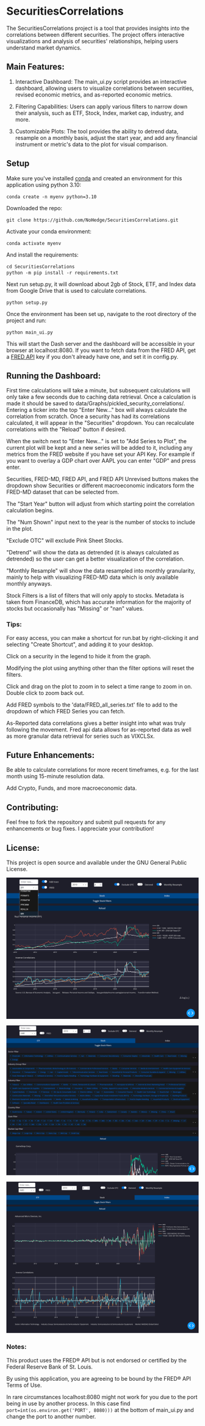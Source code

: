 # SecuritiesCorrelations

The SecuritiesCorrelations project is a tool that provides insights into the correlations between different securities.
The project offers interactive visualizations and analysis of securities' relationships, helping users understand market
dynamics.

## Main Features:

1. Interactive Dashboard: The main_ui.py script provides an interactive dashboard, allowing users to
   visualize correlations between securities, revised economic metrics, and as-reported economic metrics.

2. Filtering Capabilities: Users can apply various filters to narrow down their analysis, such as ETF, Stock, Index, market cap, industry, and more.

3. Customizable Plots: The tool provides the ability to detrend data, resample on a monthly basis, adjust the start year, and add any financial instrument or metric's data to the plot for visual comparison.

## Setup

Make sure you've installed [conda](https://docs.conda.io/projects/conda/en/stable/user-guide/install/download.html) and created an environment for this application using python 3.10: 
```
conda create -n myenv python=3.10
```
Downloaded the repo:
```
git clone https://github.com/NoHedge/SecuritiesCorrelations.git
```
Activate your conda environment:
```
conda activate myenv
```
And install the requirements:

```
cd SecuritiesCorrelations
python -m pip install -r requirements.txt
```

Next run setup.py, it will download about 2gb of Stock, ETF, and Index data from Google Drive that is used to calculate
correlations.
```
python setup.py
```

Once the environment has been set up, navigate to the root directory of the project and run:

```
python main_ui.py
```
This will start the Dash server and the dashboard will be accessible in your browser at localhost:8080.
If you want to fetch data from the FRED API, get a [FRED API](https://fredaccount.stlouisfed.org/login/secure/)  key if you don't already have one, and set it in config.py.

## Running the Dashboard:

First time calculations will take a minute, but subsequent calculations will only take a few seconds due to caching data
retrieval. Once a calculation is made it should be saved to data/Graphs/pickled_security_correlations/.
Entering a ticker into the top "Enter New..." box will always calculate the correlation from scratch. Once a security has had its correlations calculated, it will appear in the "Securities" dropdown. You can recalculate correlations with the "Reload" button if desired.

When the switch next to "Enter New..." is set to "Add Series to Plot", the current plot will be kept and a new series will be added to it, including any metrics from the FRED website if you have set your API Key. For example if you want to overlay a GDP chart over AAPL you can enter "GDP" and press enter.   

Securities, FRED-MD, FRED API, and FRED API Unrevised buttons makes the dropdown show Securities or different macroeconomic indicators form the FRED-MD dataset that can be selected from.

The "Start Year" button will adjust from which starting point the correlation calculation begins.

The "Num Shown" input next to the year is the number of stocks to include in the plot.

"Exclude OTC" will exclude Pink Sheet Stocks.

"Detrend" will show the data as detrended (it is always calculated as detrended) so the user can get a better
visualization of the correlation.

"Monthly Resample" will show the data resampled into monthly granularity, mainly to help with visualizing FRED-MD data
which is only available monthly anyways.

Stock Filters is a list of filters that will only apply to stocks. Metadata is taken from FinanceDB, which has accurate
information for the majority of stocks but occasionally has "Missing" or "nan" values.

### Tips:

For easy access, you can make a shortcut for run.bat by right-clicking it and selecting "Create Shortcut", and adding it to your desktop.

Click on a security in the legend to hide it from the graph.

Modifying the plot using anything other than the filter options will reset the filters.

Click and drag on the plot to zoom in to select a time range to zoom in on. Double click to zoom back out.

Add FRED symbols to the 'data/FRED_all_series.txt' file to add to the dropdown of which FRED Series you can fetch.

As-Reported data correlations gives a better insight into what was truly following the movement. Fred api data allows for as-reported data as well as more granular data retrieval for series such as VIXCLSx.


## Future Enhancements:

Be able to calculate correlations for more recent timeframes, e.g. for the last month using 15-minute resolution data.

Add Crypto, Funds, and more macroeconomic data.

## Contributing:

Feel free to fork the repository and submit pull requests for any enhancements or bug fixes. I appreciate your
contribution!

## License:

This project is open source and available under the GNU General Public License.

![RPI Plot](ui/screenshots/RPI_fred_2010.png)

![Dropdown Filters](ui/screenshots/GME_filters.png)

![AMD Plot](ui/screenshots/AMD_detrended_monthly_2010.png)

### Notes:

This product uses the FRED® API but is not endorsed or certified by the Federal Reserve Bank of St. Louis.

By using this application, you are agreeing to be bound by the FRED® API Terms of Use.

In rare circumstances localhost:8080 might not work for you due to the port being in use by another process. In this
case find `port=int(os.environ.get('PORT', 8080)))` at the bottom of main_ui.py and change the port to another number.
